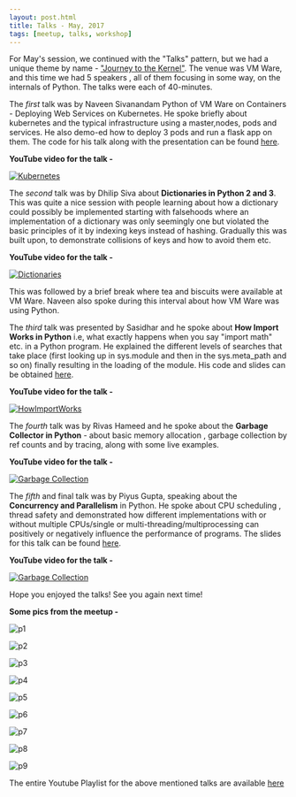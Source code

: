 ```yaml
---
layout: post.html
title: Talks - May, 2017
tags: [meetup, talks, workshop]
---
```


For May's session, we continued with the "Talks" pattern, but we had a unique theme by name - ["Journey to the Kernel"](https://www.meetup.com/BangPypers/events/238929256/). The venue was VM Ware, and this time we had 5 speakers , all of them focusing in some way, on the internals of Python. The talks were each of 40-minutes. 

The *first* talk was by Naveen Sivanandam Python of VM Ware on Containers - Deploying Web Services on Kubernetes. He spoke briefly about kubernetes and the typical infrastructure using a master,nodes, pods and services. He also demo-ed how to deploy 3 pods and run a flask app on them. The code for his talk along with the presentation can be found [here](https://github.com/naveens/simple-flask-app).

**YouTube video for the talk -** 

[![Kubernetes](http://img.youtube.com/vi/_jhxLnWyX7c/2.jpg)](https://www.youtube.com/watch?v=_jhxLnWyX7c)

The *second* talk was by Dhilip Siva about **Dictionaries in Python 2 and 3**.
This was quite a nice session with people learning about how a dictionary could possibly be implemented starting with falsehoods where an implementation of a dictionary was only seemingly one but violated the basic principles of it by indexing keys instead of hashing. Gradually this was built upon, to demonstrate collisions of keys and how to avoid them etc.

**YouTube video for the talk -** 

[![Dictionaries](http://img.youtube.com/vi/ySvCEhi6Wsg/2.jpg)](https://www.youtube.com/watch?v=ySvCEhi6Wsg)


This was followed by a brief break where tea and biscuits were available at VM Ware. Naveen also spoke during this interval about how VM Ware was using Python. 

The *third* talk was presented by Sasidhar and he spoke about **How Import Works in Python** i.e, what exactly happens when you say "import math" etc. in a Python program. He explained the different levels of searches that take place (first looking up in sys.module and then in the sys.meta\_path and so on) finally resulting in the loading of the module. His code and slides can be obtained [here](https://github.com/sdonapar/how_import_works).

**YouTube video for the talk -** 

[![HowImportWorks](http://img.youtube.com/vi/kx_dcWIkewo/2.jpg)](https://www.youtube.com/watch?v=kx_dcWIkewo)

The *fourth* talk was by Rivas Hameed and he spoke about the **Garbage Collector in Python** - about basic memory allocation , garbage collection by ref counts and by tracing, along with some live examples.  

**YouTube video for the talk -** 

[![Garbage Collection](http://img.youtube.com/vi/_YRHkn-f24k/2.jpg)](https://www.youtube.com/watch?v=_YRHkn-f24k)

The *fifth* and final talk was by Piyus Gupta, speaking about the **Concurrency and Parallelism** in Python. He spoke about CPU scheduling , thread safety and demonstrated how different implementations with or without multiple CPUs/single or multi-threading/multiprocessing can positively or negatively influence the performance of programs. The slides for this talk can be found [here](https://github.com/piyusgupta/juggler).

**YouTube video for the talk -** 

[![Garbage Collection](http://img.youtube.com/vi/idHLViG28qk/2.jpg)](https://www.youtube.com/watch?v=idHLViG28qk)

Hope you enjoyed the talks! See you again next time! 


**Some pics from the meetup -** 

![p1](https://secure.meetupstatic.com/photos/event/d/1/8/c/highres_461153644.jpeg)

![p2](https://secure.meetupstatic.com/photos/event/d/1/8/d/highres_461153645.jpeg)

![p3](https://secure.meetupstatic.com/photos/event/d/1/8/e/highres_461153646.jpeg)

![p4](https://secure.meetupstatic.com/photos/event/d/1/8/f/highres_461153647.jpeg)

![p5](https://secure.meetupstatic.com/photos/event/d/1/9/0/highres_461153648.jpeg)

![p6](https://secure.meetupstatic.com/photos/event/d/1/9/1/highres_461153649.jpeg)

![p7](https://secure.meetupstatic.com/photos/event/d/1/9/2/highres_461153650.jpeg)

![p8](https://secure.meetupstatic.com/photos/event/d/1/9/3/highres_461153651.jpeg)

![p9](https://secure.meetupstatic.com/photos/event/d/1/9/5/highres_461153653.jpeg)


The entire Youtube Playlist for the above mentioned talks are available [here](https://www.youtube.com/playlist?list=PLsCs1Q6ZL-GdAKTugvjPGxR1mWZcOYqQz)
